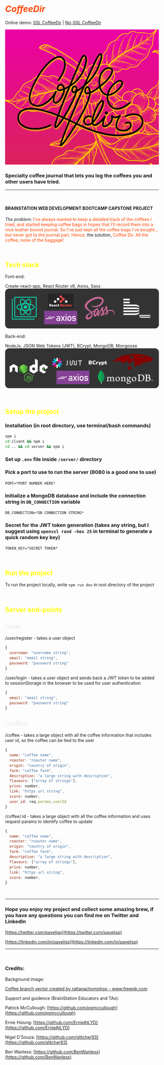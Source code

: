 # <span style="color:orangered">**_*CoffeeDir*_**</span>

Online demo: [SSL CoffeeDir](https://coffee-dir.herokuapp.com) | [No-SSL CoffeeDir](http://www.coffeedir.ca)

![CoffeeDir Logo](readme/CoffeeDir_readme.png)

### Specialty coffee journal that lets you log the coffees you and other users have tried.

---

<br />

#### BRAINSTATION WEB DEVELOPMENT BOOTCAMP CAPSTONE PROJECT

_The problem:_
<span style="color:orangered"> I've always wanted to keep a detailed track of the coffees I tried, and started keeping coffee bags in hopes that I'll record them into a nice leather bound journal. So I've just kept all the coffee bags I've bought... but never got to the journal part. Hence, </span>the solution, <span style="color:orangered"> Coffee Dir. All the coffee, none of the baggage!</span>

<br />

<h2 style="color: yellow">Tech stack</h2>

Font-end:

Create-react-app, React Router v6, Axios, Sass
![front-end](readme/front-end.png)

Back-end:

NodeJs, JSON Web Tokens (JWT), BCrypt, MongoDB, Mongoose
![back-end](readme/back-end.png)

<br/>

<h2 style="color: yellow">Setup the project</h2>

### Installation (in root directory, use terminal/bash commands)

```bash
npm i
cd client && npm i
cd .. && cd server && npm i
```

### Set up `.env` file inside `/server/` directory

### Pick a port to use to run the server (8080 is a good one to use)

`PORT=*PORT NUMBER HERE*`

### Initialize a MongoDB database and include the connection string in `DB_CONNECTION` variable

`DB_CONNECTION=*DB CONNECTION STRING*`

### Secret for the JWT token generation (takes any string, but I suggest using `openssl rand -hex 25` in terminal to generate a quick random key key)

`TOKEN_KEY=*SECRET TOKEN*`

<br/>

<h2 style="color: yellow">Run the project</h2>

To run the project locally, write `npm run dev` in root directory of the project

<br/>

<h2 style="color: yellow">Server end-points</h2>

<h2 style="color: #EEEEEE">/user </h2>

/user/register - takes a user object

```js
{
  username: "username string",
  email: "email string",
  password: "password string"
}
```

/user/login - takes a user object and sends back a JWT token to be added to sessionStorage in the browser to be used for user authentication

```js
{
  email: "email string",
  password: "password string"
}
```

<h2 style="color: #EEEEEE">/coffee </h2>

/coffee - takes a large object with all the coffee information that includes user id, so the coffee can be tied to the user

```js
{
  name: "coffee name",
  roaster: "roaster name",
  origin: "country of origin",
  farm: "coffee farm",
  description: "a large string with description",
  flavours: ["array of strings"],
  price: number,
  link: "https url string",
  score: number,
  user_id: req.params.userId
}
```

/coffee/:id - takes a large object with all the coffee information and uses request params to identify coffee to update

```js
{
  name: "coffee name",
  roaster: "roaster name",
  origin: "country of origin",
  farm: "coffee farm",
  description: "a large string with description",
  flavours: ["array of strings"],
  price: number,
  link: "https url string",
  score: number,
}
```

<br />

---

<h3>Hope you enjoy my project and collect some amazing brew, if you have any questions you can find me on Twitter and LinkedIn</h3>

[https://twitter.com/pavelisp](https://twitter.com/pavelisp)

[https://linkedin.com/in/pavelisp](https://linkedin.com/in/pavelisp)

---

<br />

### Credits:

Background image:

<a className="About__image-link" target="_blank" rel="noreferrer" href="https://www.freepik.com/vectors/coffee-branch">Coffee branch vector created by rattanachomphoo - www.freepik.com</a>

Support and guidence (BrainStation Educators and TAs):

Patrick McCullough: [https://github.com/pgmccullough](https://github.com/pgmccullough)

Ernie Hsiung: [https://github.com/ErnieAtLYD](https://github.com/ErnieAtLYD)

Nigel D'Souza: [https://github.com/glitcher93](https://github.com/glitcher93)

Ben Wanless: [https://github.com/BenWanless](https://github.com/BenWanless)
